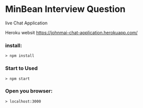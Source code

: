 # MinBean Interview Question
live Chat Application

Heroku websit
https://johnmai-chat-application.herokuapp.com/

### install:
	> npm install

### Start to Used
	> npm start

### Open you browser:
	> localhost:3000
